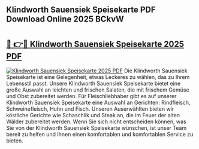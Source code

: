 ## Klindworth Sauensiek Speisekarte PDF Download Online 2025 BCkvW

# <h2><a href="http://gc6oqr.nevu.top/?p=Klindworth+Sauensiek+Speisekarte">🔗 👉🔴 Klindworth Sauensiek Speisekarte 2025 PDF</a></h2>

[![Klindworth Sauensiek Speisekarte 2025 PDF](https://i.imgur.com/dBaPXMq.png)](http://gc6oqr.nevu.top/?p=Klindworth+Sauensiek+Speisekarte)
Die Klindworth Sauensiek Speisekarte ist eine Gelegenheit, etwas Leckeres zu wählen, das zu Ihrem Lebensstil passt. Unsere Klindworth Sauensiek Speisekarte bietet eine große Auswahl an leichten und frischen Salaten, die mit frischem Gemüse und Obst zubereitet werden. Für Fleischliebhaber gibt es auf unserer Klindworth Sauensiek Speisekarte eine Auswahl an Gerichten: Rindfleisch, Schweinefleisch, Huhn und Fisch. Unseren Auserwählten bieten wir köstliche Gerichte wie Schaschlik und Steak an, die im Feuer der alten Wälder zubereitet werden. Wenn Sie sich nicht entscheiden können, was Sie von der Klindworth Sauensiek Speisekarte wünschen, ist unser Team bereit zu helfen und Ihnen einen komfortablen und komfortablen Service zu bieten.
